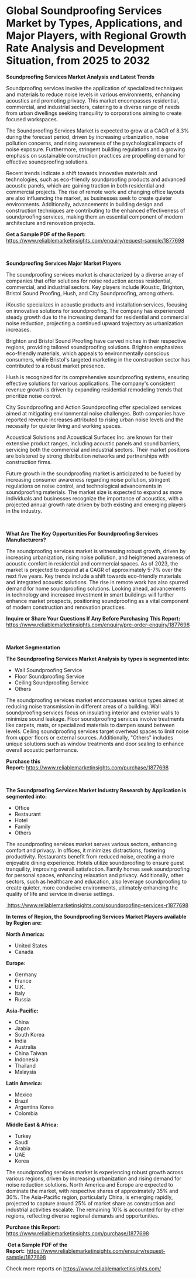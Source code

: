 <p><h1>Global Soundproofing Services Market by Types, Applications, and Major Players, with Regional Growth Rate Analysis and Development Situation, from 2025 to 2032</h1></p><p><strong>Soundproofing Services Market Analysis and Latest Trends</strong></p>
<p><p>Soundproofing services involve the application of specialized techniques and materials to reduce noise levels in various environments, enhancing acoustics and promoting privacy. This market encompasses residential, commercial, and industrial sectors, catering to a diverse range of needs from urban dwellings seeking tranquility to corporations aiming to create focused workspaces.</p><p>The Soundproofing Services Market is expected to grow at a CAGR of 8.3% during the forecast period, driven by increasing urbanization, noise pollution concerns, and rising awareness of the psychological impacts of noise exposure. Furthermore, stringent building regulations and a growing emphasis on sustainable construction practices are propelling demand for effective soundproofing solutions.</p><p>Recent trends indicate a shift towards innovative materials and technologies, such as eco-friendly soundproofing products and advanced acoustic panels, which are gaining traction in both residential and commercial projects. The rise of remote work and changing office layouts are also influencing the market, as businesses seek to create quieter environments. Additionally, advancements in building design and construction techniques are contributing to the enhanced effectiveness of soundproofing services, making them an essential component of modern architecture and renovation projects.</p></p>
<p><strong>Get a Sample PDF of the Report:&nbsp;</strong> <a href="https://www.reliablemarketinsights.com/enquiry/request-sample/1877698?utm_campaign=2317&utm_medium=2&utm_source=Github&utm_content=ia&utm_term=11032025&utm_id=soundproofing-services">https://www.reliablemarketinsights.com/enquiry/request-sample/1877698</a></p>
<p>&nbsp;</p>
<p><strong>Soundproofing Services Major Market Players</strong></p>
<p><p>The soundproofing services market is characterized by a diverse array of companies that offer solutions for noise reduction across residential, commercial, and industrial sectors. Key players include iKoustic, Brighton, Bristol Sound Proofing, Hush, and City Soundproofing, among others.</p><p>iKoustic specializes in acoustic products and installation services, focusing on innovative solutions for soundproofing. The company has experienced steady growth due to the increasing demand for residential and commercial noise reduction, projecting a continued upward trajectory as urbanization increases.</p><p>Brighton and Bristol Sound Proofing have carved niches in their respective regions, providing tailored soundproofing solutions. Brighton emphasizes eco-friendly materials, which appeals to environmentally conscious consumers, while Bristol's targeted marketing in the construction sector has contributed to a robust market presence.</p><p>Hush is recognized for its comprehensive soundproofing systems, ensuring effective solutions for various applications. The company's consistent revenue growth is driven by expanding residential remodeling trends that prioritize noise control.</p><p>City Soundproofing and Action Soundproofing offer specialized services aimed at mitigating environmental noise challenges. Both companies have reported revenue increases attributed to rising urban noise levels and the necessity for quieter living and working spaces.</p><p>Acoustical Solutions and Acoustical Surfaces Inc. are known for their extensive product ranges, including acoustic panels and sound barriers, servicing both the commercial and industrial sectors. Their market positions are bolstered by strong distribution networks and partnerships with construction firms.</p><p>Future growth in the soundproofing market is anticipated to be fueled by increasing consumer awareness regarding noise pollution, stringent regulations on noise control, and technological advancements in soundproofing materials. The market size is expected to expand as more individuals and businesses recognize the importance of acoustics, with a projected annual growth rate driven by both existing and emerging players in the industry.</p></p>
<p>&nbsp;</p>
<p><strong>What Are The Key Opportunities For Soundproofing Services Manufacturers?</strong></p>
<p><p>The soundproofing services market is witnessing robust growth, driven by increasing urbanization, rising noise pollution, and heightened awareness of acoustic comfort in residential and commercial spaces. As of 2023, the market is projected to expand at a CAGR of approximately 5-7% over the next five years. Key trends include a shift towards eco-friendly materials and integrated acoustic solutions. The rise in remote work has also spurred demand for home soundproofing solutions. Looking ahead, advancements in technology and increased investment in smart buildings will further enhance market prospects, positioning soundproofing as a vital component of modern construction and renovation practices.</p></p>
<p><strong>Inquire or Share Your Questions If Any Before Purchasing This Report:</strong> <a href="https://www.reliablemarketinsights.com/enquiry/pre-order-enquiry/1877698?utm_campaign=2317&utm_medium=2&utm_source=Github&utm_content=ia&utm_term=11032025&utm_id=soundproofing-services">https://www.reliablemarketinsights.com/enquiry/pre-order-enquiry/1877698</a></p>
<p>&nbsp;</p>
<p><strong>Market Segmentation</strong></p>
<p><strong>The Soundproofing Services Market Analysis by types is segmented into:</strong></p>
<p><ul><li>Wall Soundproofing Service</li><li>Floor Soundproofing Service</li><li>Ceiling Soundproofing Service</li><li>Others</li></ul></p>
<p><p>The soundproofing services market encompasses various types aimed at reducing noise transmission in different areas of a building. Wall soundproofing services focus on insulating interior and exterior walls to minimize sound leakage. Floor soundproofing services involve treatments like carpets, mats, or specialized materials to dampen sound between levels. Ceiling soundproofing services target overhead spaces to limit noise from upper floors or external sources. Additionally, "Others" includes unique solutions such as window treatments and door sealing to enhance overall acoustic performance.</p></p>
<p><strong>Purchase this Report:&nbsp;</strong><a href="https://www.reliablemarketinsights.com/purchase/1877698?utm_campaign=2317&utm_medium=2&utm_source=Github&utm_content=ia&utm_term=11032025&utm_id=soundproofing-services">https://www.reliablemarketinsights.com/purchase/1877698</a></p>
<p>&nbsp;</p>
<p><strong>The Soundproofing Services Market Industry Research by Application is segmented into:</strong></p>
<p><ul><li>Office</li><li>Restaurant</li><li>Hotel</li><li>Family</li><li>Others</li></ul></p>
<p><p>The soundproofing services market serves various sectors, enhancing comfort and privacy. In offices, it minimizes distractions, fostering productivity. Restaurants benefit from reduced noise, creating a more enjoyable dining experience. Hotels utilize soundproofing to ensure guest tranquility, improving overall satisfaction. Family homes seek soundproofing for personal spaces, enhancing relaxation and privacy. Additionally, other sectors, such as healthcare and education, also leverage soundproofing to create quieter, more conducive environments, ultimately enhancing the quality of life and service in diverse settings.</p></p>
<p><a href="https://www.reliablemarketinsights.com/soundproofing-services-r1877698?utm_campaign=2317&utm_medium=2&utm_source=Github&utm_content=ia&utm_term=11032025&utm_id=soundproofing-services">&nbsp;https://www.reliablemarketinsights.com/soundproofing-services-r1877698</a></p>
<p><strong>In terms of Region, the Soundproofing Services Market Players available by Region are:</strong></p>
<p>
    <p> <strong> North America: </strong>
        <ul>
            <li>United States</li>
            <li>Canada</li>
        </ul>
        </p> 
    <p> <strong> Europe: </strong>
        <ul>
            <li>Germany</li>
            <li>France</li>
            <li>U.K.</li>
            <li>Italy</li>
            <li>Russia</li>
        </ul>
        </p> 
    <p> <strong> Asia-Pacific: </strong>
        <ul>
            <li>China</li>
            <li>Japan</li>
            <li>South Korea</li>
            <li>India</li>
            <li>Australia</li>
            <li>China Taiwan</li>
            <li>Indonesia</li>
            <li>Thailand</li>
            <li>Malaysia</li>
        </ul>
        </p> 
    <p> <strong> Latin America: </strong>
        <ul>
            <li>Mexico</li>
            <li>Brazil</li>
            <li>Argentina Korea</li>
            <li>Colombia</li>
        </ul>
        </p> 
    <p> <strong> Middle East & Africa: </strong>
        <ul>
            <li>Turkey</li>
            <li>Saudi</li>
            <li>Arabia</li>
            <li>UAE</li>
            <li>Korea</li>
        </ul>
    </p>
    </p>
<p><p>The soundproofing services market is experiencing robust growth across various regions, driven by increasing urbanization and rising demand for noise reduction solutions. North America and Europe are expected to dominate the market, with respective shares of approximately 35% and 30%. The Asia-Pacific region, particularly China, is emerging rapidly, projected to capture around 25% of market share as construction and industrial activities escalate. The remaining 10% is accounted for by other regions, reflecting diverse regional demands and opportunities.</p></p>
<p><strong>Purchase this Report: </strong><a href="https://www.reliablemarketinsights.com/purchase/1877698?utm_campaign=2317&utm_medium=2&utm_source=Github&utm_content=ia&utm_term=11032025&utm_id=soundproofing-services">https://www.reliablemarketinsights.com/purchase/1877698</a></p>
<p>&nbsp;<strong>Get a Sample PDF of the Report:&nbsp;&nbsp;</strong><a href="https://www.reliablemarketinsights.com/enquiry/request-sample/1877698?utm_campaign=2317&utm_medium=2&utm_source=Github&utm_content=ia&utm_term=11032025&utm_id=soundproofing-services">https://www.reliablemarketinsights.com/enquiry/request-sample/1877698</a></p>
<p><strong></strong></p>
<p>Check more reports on <a href="https://www.reliablemarketinsights.com/?utm_campaign=2317&utm_medium=2&utm_source=Github&utm_content=ia&utm_term=11032025&utm_id=soundproofing-services">https://www.reliablemarketinsights.com/</a></p>